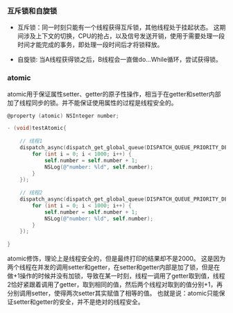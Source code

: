 ### 互斥锁和自旋锁
- 互斥锁：同一时刻只能有一个线程获得互斥锁，其他线程处于挂起状态。
这期间涉及上下文的切换，CPU的抢占，以及信号发送开销，使用于需要处理一段时间才能完成的事务，即处理一段时间后才将锁释放。

- 自旋锁: 当A线程获得锁之后，B线程会一直做do...While循环，尝试获得锁。

### atomic
atomic用于保证属性setter、getter的原子性操作，相当于在getter和setter内部加了线程同步的锁。并不能保证使用属性的过程是线程安全的。
``` objectivec
@property (atomic) NSInteger number;

- (void)testAtomic{
    
    // 线程1
    dispatch_async(dispatch_get_global_queue(DISPATCH_QUEUE_PRIORITY_DEFAULT, 0), ^{
        for (int i = 0; i < 1000; i++) {
            self.number = self.number + 1;
            NSLog(@"number: %ld", self.number);
        }
    });
    
    // 线程2
    dispatch_async(dispatch_get_global_queue(DISPATCH_QUEUE_PRIORITY_DEFAULT, 0), ^{
        for (int i = 0; i < 1000; i++) {
            self.number = self.number + 1;
            NSLog(@"number: %ld", self.number);
        }
    });
    
}

```
atomic修饰，理论上是线程安全的，但是最终打印的结果却不是2000。
这是因为两个线程在并发的调用setter和getter，在setter和getter内部是加了锁，但是在做+1操作的时候并没有加锁，导致在某一时刻，线程一调用了getter取到值，线程2恰好紧跟着调用了getter，取到相同的值，然后两个线程对取到的值分别+1，再分别调用setter，使得两次setter其实赋值了相等的值。
也就是说：atomic只能保证setter和getter的安全，并不是绝对的线程安全。
